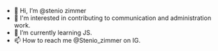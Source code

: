- 👋 Hi, I’m @stenio zimmer  
- 👀  I'm interested in contributing to communication and administration work.
- 🌱 I’m currently learning JS.
- 📫 How to reach me @Stenio_zimmer on IG. 
